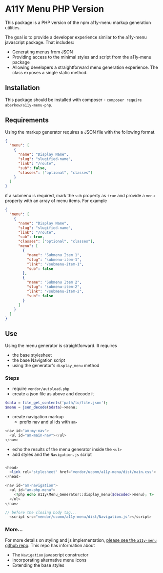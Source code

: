 # A11Y Menu PHP Version

This package is a PHP version of the npm a11y-menu markup generation utilities.

The goal is to provide a developer experience similar to the a11y-menu javascript package. That includes:

- Generating menus from JSON
- Providing access to the minimal styles and script from the a11y-menu package
- Allowing developers a straightforward menu generation experience. The class exposes a single static method.

## Installation
This package should be installed with composer - `composer require aberkow/a11y-menu-php`.

## Requirements
Using the markup generator requires a JSON file with the following format.
```json
{
  "menu": [
    {
      "name": "Display Name",
      "slug": "slugified-name",
      "link": "/route",
      "sub": false,
      "classes": ["optional", "classes"]
    }
  ]
}
```

if a submenu is required, mark the `sub` property as `true` and provide a `menu` property with an array of menu items. For example

```json
{
  "menu": [
    {
      "name": "Display Name",
      "slug": "slugified-name",
      "link": "/route",
      "sub": true,
      "classes": ["optional", "classes"],
      "menu": [
        {
          "name": "Submenu Item 1",
          "slug": "submenu-item-1",
          "link": "/submenu-item-1",
          "sub": false
        },
        {
          "name": "Submenu Item 2",
          "slug": "submenu-item-2",
          "link": "/submenu-item-2",
          "sub": false
        }
      ]
    }
  ]
}
```

## Use

Using the menu generator is straightforward. It requires

- the base stylesheet
- the base Navigation script
- using the generator's `display_menu` method

### Steps

- require `vendor/autoload.php`
- create a json file as above and decode it
```php
$data = file_get_contents('path/to/file.json');
$menu = json_decode($data)->menu;
```
- create navigation markup
  - prefix nav and ul ids with `am-`
```php
<nav id="am-my-nav">
  <ul id="am-main-nav"></ul>
</nav>
```
- echo the results of the menu generator inside the `<ul>`
- add styles and the `Navigation.js` script

```php

<head>
  <link rel="stylesheet" href="vendor/ucomm/a11y-menu/dist/main.css">
</head>

<nav id="am-navigation">
  <ul id="am-php-menu">
    <?php echo A11y\Menu_Generator::display_menu($decoded->menu); ?>
  </ul>
</nav>

// before the closing body tag...
  <script src="vendor/ucomm/a11y-menu/dist/Navigation.js"></script>
```

### More...
For more details on styling and js implementation, [please see the `a11y-menu` github repo](https://github.com/aberkow/a11y-menu). This repo has information about
- The `Navigation` javascript constructor
- Incorporating alternative menu icons
- Extending the base styles
